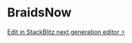 # BraidsNow

[Edit in StackBlitz next generation editor ⚡️](https://stackblitz.com/~/github.com/MFJWebAdministrator/BraidsNow)